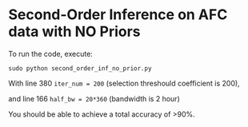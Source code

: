 # Second-Order Inference on AFC data with NO Priors



To run the code, execute:

```sudo python second_order_inf_no_prior.py```


With line 380
```iter_num = 200``` (selection threshould coefficient is 200), 

and line 166 
```half_bw = 20*360``` (bandwidth is 2 hour)

You should be able to achieve a total accuracy of >90%. 

